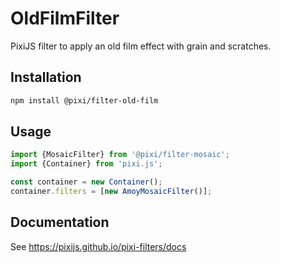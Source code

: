 # OldFilmFilter

PixiJS filter to apply an old film effect with grain and scratches.

## Installation

```bash
npm install @pixi/filter-old-film
```

## Usage

```js
import {MosaicFilter} from '@pixi/filter-mosaic';
import {Container} from 'pixi.js';

const container = new Container();
container.filters = [new AmoyMosaicFilter()];
```

## Documentation

See https://pixijs.github.io/pixi-filters/docs
